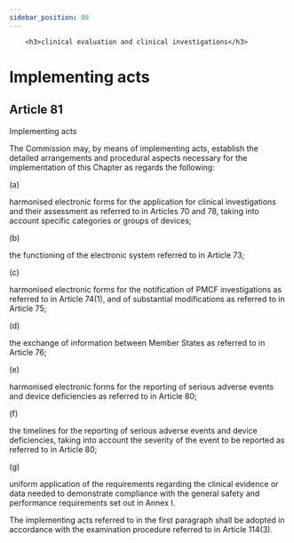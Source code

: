 ```yaml
---
sidebar_position: 80
---
```

        <h3>clinical evaluation and clinical investigations</h3>
<h1>Implementing acts</h1>
<h2>Article 81</h2>
   <p class="stitle-article-norm">Implementing acts</p>
   <p class="norm">The Commission may, by means of implementing acts, 
establish the detailed arrangements and procedural aspects necessary for
 the implementation of this Chapter as regards the following:</p>
   <div class="grid-container grid-list">
      <div class="list grid-list-column-1">
         <span>(a)&nbsp;</span>
      </div>
      <div class="grid-list-column-2">
         <p class="norm">harmonised electronic forms for the application
 for clinical investigations and their assessment as referred to in 
Articles&nbsp;70 and 78, taking into account specific categories or 
groups of devices;</p>
      </div>
   </div>
   <div class="grid-container grid-list">
      <div class="list grid-list-column-1">
         <span>(b)&nbsp;</span>
      </div>
      <div class="grid-list-column-2">
         <p class="norm">the functioning of the electronic system referred to in Article&nbsp;73;</p>
      </div>
   </div>
   <div class="grid-container grid-list">
      <div class="list grid-list-column-1">
         <span>(c)&nbsp;</span>
      </div>
      <div class="grid-list-column-2">
         <p class="norm">harmonised electronic forms for the 
notification of PMCF investigations as referred to in 
Article&nbsp;74(1), and of substantial modifications as referred to in 
Article&nbsp;75;</p>
      </div>
   </div>
   <div class="grid-container grid-list">
      <div class="list grid-list-column-1">
         <span>(d)&nbsp;</span>
      </div>
      <div class="grid-list-column-2">
         <p class="norm">the exchange of information between Member&nbsp;States as referred to in Article&nbsp;76;</p>
      </div>
   </div>
   <div class="grid-container grid-list">
      <div class="list grid-list-column-1">
         <span>(e)&nbsp;</span>
      </div>
      <div class="grid-list-column-2">
         <p class="norm">harmonised electronic forms for the reporting 
of serious adverse events and device deficiencies as referred to in 
Article&nbsp;80;</p>
      </div>
   </div>
   <div class="grid-container grid-list">
      <div class="list grid-list-column-1">
         <span>(f)&nbsp;</span>
      </div>
      <div class="grid-list-column-2">
         <p class="norm">the timelines for the reporting of serious 
adverse events and device deficiencies, taking into account the severity
 of the event to be reported as referred to in Article&nbsp;80;</p>
      </div>
   </div>
   <div class="grid-container grid-list">
      <div class="list grid-list-column-1">
         <span>(g)&nbsp;</span>
      </div>
      <div class="grid-list-column-2">
         <p class="norm">uniform application of the requirements 
regarding the clinical evidence or data needed to demonstrate compliance
 with the general safety and performance requirements set out in 
Annex&nbsp;I.</p>
      </div>
   </div>
   <p class="norm">The implementing acts referred to in the first 
paragraph&nbsp;shall be adopted in accordance with the examination 
procedure referred to in Article&nbsp;114(3).</p>